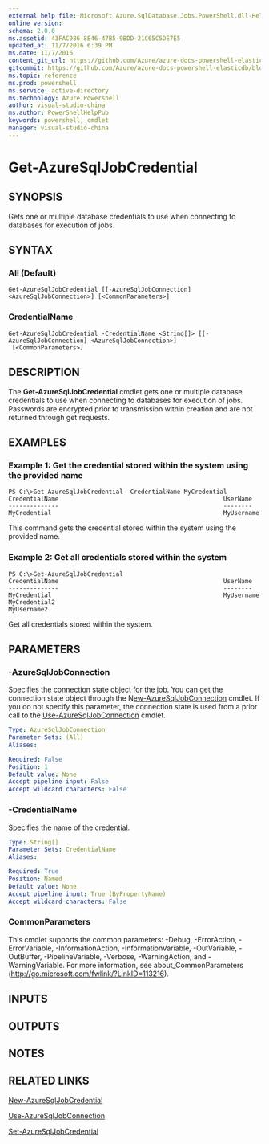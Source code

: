 ```yaml
---
external help file: Microsoft.Azure.SqlDatabase.Jobs.PowerShell.dll-Help.xml
online version:
schema: 2.0.0
ms.assetid: 43FAC986-8E46-47B5-9BDD-21C65C5DE7E5
updated_at: 11/7/2016 6:39 PM
ms.date: 11/7/2016
content_git_url: https://github.com/Azure/azure-docs-powershell-elasticdb/blob/master/ElasticDB/ElasticDatabaseJobs/v0.8.33/Get-AzureSqlJobCredential.md
gitcommit: https://github.com/Azure/azure-docs-powershell-elasticdb/blob/d819015b3c9ed8795d9959ab855df108d2be7d9c/ElasticDB/ElasticDatabaseJobs/v0.8.33/Get-AzureSqlJobCredential.md
ms.topic: reference
ms.prod: powershell
ms.service: active-directory
ms.technology: Azure Powershell
author: visual-studio-china
ms.author: PowerShellHelpPub
keywords: powershell, cmdlet
manager: visual-studio-china
---
```


# Get-AzureSqlJobCredential

## SYNOPSIS
Gets one or multiple database credentials to use when connecting to databases for execution of jobs.

## SYNTAX

### All (Default)
```
Get-AzureSqlJobCredential [[-AzureSqlJobConnection] <AzureSqlJobConnection>] [<CommonParameters>]
```

### CredentialName
```
Get-AzureSqlJobCredential -CredentialName <String[]> [[-AzureSqlJobConnection] <AzureSqlJobConnection>]
 [<CommonParameters>]
```

## DESCRIPTION
The **Get-AzureSqlJobCredential** cmdlet gets one or multiple database credentials to use when connecting to databases for execution of jobs.
Passwords are encrypted prior to transmission within creation and are not returned through get requests.

## EXAMPLES

### Example 1: Get the credential stored within the system using the provided name
```
PS C:\>Get-AzureSqlJobCredential -CredentialName MyCredential
CredentialName                                              UserName
--------------                                              --------
MyCredential                                                MyUsername
```

This command gets the credential stored within the system using the provided name.

### Example 2: Get all credentials stored within the system
```
PS C:\>Get-AzureSqlJobCredential
CredentialName                                              UserName
--------------                                              --------
MyCredential                                                MyUsername
MyCredential2                                               MyUsername2
```

Get all credentials stored within the system.

## PARAMETERS

### -AzureSqlJobConnection
Specifies the connection state object for the job.
You can get the connection state object through the N[ew-AzureSqlJobConnection](./New-AzureSqlJobConnection.md) cmdlet.
If you do not specify this parameter, the connection state is used from a prior call to the [Use-AzureSqlJobConnection](./Use-AzureSqlJobConnection.md) cmdlet.

```yaml
Type: AzureSqlJobConnection
Parameter Sets: (All)
Aliases:

Required: False
Position: 1
Default value: None
Accept pipeline input: False
Accept wildcard characters: False
```

### -CredentialName
Specifies the name of the credential.

```yaml
Type: String[]
Parameter Sets: CredentialName
Aliases:

Required: True
Position: Named
Default value: None
Accept pipeline input: True (ByPropertyName)
Accept wildcard characters: False
```

### CommonParameters
This cmdlet supports the common parameters: -Debug, -ErrorAction, -ErrorVariable, -InformationAction, -InformationVariable, -OutVariable, -OutBuffer, -PipelineVariable, -Verbose, -WarningAction, and -WarningVariable. For more information, see about_CommonParameters (http://go.microsoft.com/fwlink/?LinkID=113216).

## INPUTS

## OUTPUTS

## NOTES

## RELATED LINKS

[New-AzureSqlJobCredential](xref:ElasticDatabaseJobs/v0.8.33/New-AzureSqlJobCredential.md)

[Use-AzureSqlJobConnection](xref:ElasticDatabaseJobs/v0.8.33/Use-AzureSqlJobConnection.md)

[Set-AzureSqlJobCredential](xref:ElasticDatabaseJobs/v0.8.33/Set-AzureSqlJobCredential.md)
